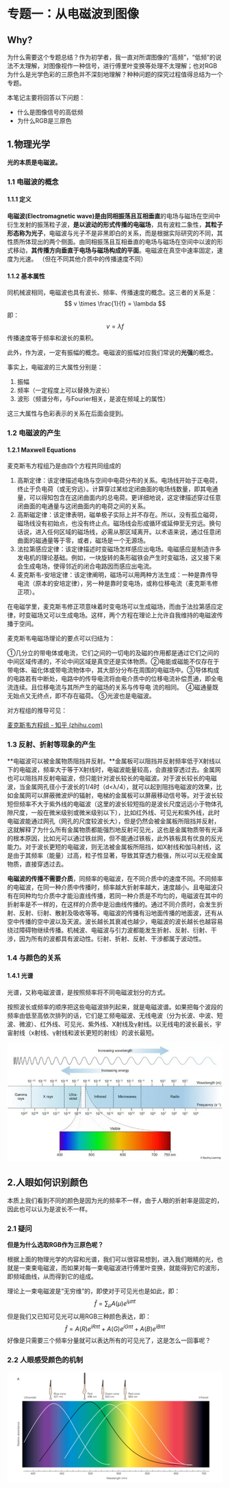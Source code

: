 # 专题一：从电磁波到图像

## Why?

为什么需要这个专题总结？作为初学者，我一直对所谓图像的“高频”，“低频”的说法不太理解，对图像视作一种信号，进行傅里叶变换等处理不太理解；也对RGB为什么是光学色彩的三原色并不深刻地理解？种种问题的探究过程值得总结为一个专题。

本笔记主要将回答以下问题：

- 什么是图像信号的高低频
- 为什么RGB是三原色

## 1.物理光学

**光的本质是电磁波。**

### 1.1 电磁波的概念

#### 1.1.1 定义

**电磁波(Electromagnetic wave)**是由**同相振荡且互相垂直**的电场与磁场在空间中衍生发射的振荡粒子波，**是以波动的形式传播的电磁场**，具有波粒二象性，**其粒子形态称为光子**，电磁波与光子不是非黑即白的关系，而是根据实际研究的不同，其性质所体现出的两个侧面。由同相振荡且互相垂直的电场与磁场在空间中以波的形式移动，**其传播方向垂直于电场与磁场构成的平面**。电磁波在真空中速率固定，速度为光速。 （但在不同其他介质中的传播速度不同）

#### 1.1.2 基本属性

同机械波相同，电磁波也具有波长、频率、传播速度的概念。这三者的关系是：
$$
v \times \frac{1}{f} = \lambda
$$
即：
$$
v = \lambda f
$$
传播速度等于频率和波长的乘积。

此外，作为波，一定有振幅的概念。电磁波的振幅对应我们常说的**光强**的概念。

事实上，电磁波的三大属性分别是：

1. 振幅
2. 频率（一定程度上可以替换为波长）
3. 波形（频谱分布，与Fourier相关，是波在频域上的属性）

这三大属性与色彩表示的关系在后面会提到。

### 1.2 电磁波的产生

#### 1.2.1 Maxwell Equations

麦克斯韦方程组乃是由四个方程共同组成的

1. 高斯定律：该定律描述电场与空间中电荷分布的关系。电场线开始于正电荷，终止于负电荷（或无穷远）。计算穿过某给定闭曲面的电场线数量，即其电通量，可以得知包含在这闭曲面内的总电荷。更详细地说，这定律描述穿过任意闭曲面的电通量与这闭曲面内的电荷之间的关系。
2. 高斯磁定律：该定律表明，磁单极子实际上并不存在。所以，没有孤立磁荷，磁场线没有初始点，也没有终止点。磁场线会形成循环或延伸至无穷远。换句话说，进入任何区域的磁场线，必需从那区域离开。以术语来说，通过任意闭曲面的磁通量等于零，或者，磁场是一个无源场。
3. 法拉第感应定律：该定律描述时变磁场怎样感应出电场。电磁感应是制造许多发电机的理论基础。例如，一块旋转的条形磁铁会产生时变磁场，这又接下来会生成电场，使得邻近的闭合电路因而感应出电流。
4. 麦克斯韦-安培定律：该定律阐明，磁场可以用两种方法生成：一种是靠传导电流（原本的安培定律），另一种是靠时变电场，或称位移电流（麦克斯韦修正项）。

在电磁学里，麦克斯韦修正项意味着时变电场可以生成磁场，而由于法拉第感应定律，时变磁场又可以生成电场。这样，两个方程在理论上允许自我维持的电磁波传播于空间。

麦克斯韦电磁场理论的要点可以归结为：

​	①几分立的带电体或电流，它们之间的一切电的及磁的作用都是通过它们之间的中间区域传递的，不论中间区域是真空还是实体物质。
​	②电能或磁能不仅存在于带电体、磁化体或带电流物体中，其大部分分布在周围的电磁场中。
​	③导体构成的电路若有中断处，电路中的传导电流将由电介质中的位移电流补偿贯通，即全电流连续。且位移电流与其所产生的磁场的关系与传导电	流的相同。
​	④磁通量既无始点又无终点，即不存在磁荷。
​	⑤光波也是电磁波。

对方程组的推导可见：

 [麦克斯韦方程组 - 知乎 (zhihu.com)](https://zhuanlan.zhihu.com/p/123835582) 

### 1.3 反射、折射等现象的产生

**电磁波可以被金属物质阻挡并反射。**金属板可以阻挡并反射频率低于X射线以下的电磁波，频率大于等于X射线时，电磁波能量较高，会直接穿透过去。金属网也可以阻挡并反射电磁波，但只能针对波长较长的电磁波。对于波长较长的电磁波，当金属网孔径小于波长的1/4时（d<λ/4），就可以起到阻挡电磁波的效果，比如金属网可以屏蔽微波炉的辐射，电梯的金属板可以屏蔽移动信号等。对于波长较短但频率不大于紫外线的电磁波（这里的波长较短指的是波长尺度远远小于物体孔隙尺度，一般在微米级别或微米级别以下），比如红外线、可见光和紫外线，此时电磁波能通过网孔（网孔的尺度较波长大），但是仍然会被金属板所阻挡并反射，这就解释了为什么所有金属物质都能强烈地反射可见光，这也是金属物质带有光泽的根本原因，比如光可以通过铁丝网，但不能通过铁板，此外铁板具有优良的反光能力。对于波长更短的电磁波，则无法被金属板所阻挡，如X射线和伽马射线，这是由于其频率（能量）过高，粒子性显著，导致其穿透力极强，所以可以无视金属物质，直接穿透过去。

**电磁波的传播不需要介质**，同频率的电磁波，在不同介质中的速度不同。不同频率的电磁波，在同一种介质中传播时，频率越大折射率越大，速度越小。且电磁波只有在同种均匀介质中才能沿直线传播，若同一种介质是不均匀的，电磁波在其中的折射率是不一样的，在这样的介质中是沿曲线传播的。通过不同介质时，会发生折射、反射、衍射、散射及吸收等等。电磁波的传播有沿地面传播的地面波，还有从空中传播的空中波以及天波。波长越长其衰减也越少，电磁波的波长越长也越容易绕过障碍物继续传播。机械波、电磁波与引力波都能发生折射、反射、衍射、干涉，因为所有的波都具有波动性。衍射、折射、反射、干涉都属于波动性。

### 1.4 与颜色的关系

#### 1.4.1 光谱

光谱，又称电磁波谱，是按照频率将不同电磁波划分的方式。

按照波长或频率的顺序把这些电磁波排列起来，就是电磁波谱。如果把每个波段的频率由低至高依次排列的话，它们是工频电磁波、无线电波（分为长波、中波、短波、微波）、红外线、可见光、紫外线、X射线及γ射线。以无线电的波长最长，宇宙射线（x射线、γ射线和波长更短的射线）的波长最短。

 ![驻波，竟然还可以这么好看！！！-面包板社区](%E4%B8%93%E9%A2%98%E4%B8%80%EF%BC%9A%E4%BB%8E%E7%94%B5%E7%A3%81%E6%B3%A2%E5%88%B0%E5%9B%BE%E5%83%8F.assets/R.jfif) 

## 2.人眼如何识别颜色

本质上我们看到不同的颜色是因为光的频率不一样，由于人眼的折射率是固定的，因此也可以认为是波长不一样。

### 2.1 疑问

**但是为什么选取RGB作为三原色呢？**

根据上面的物理光学的内容和光谱，我们可以很容易想到，进入我们眼睛的光，也就是一束束电磁波，而如果对每一束电磁波进行傅里叶变换，就能得到它的波形，即频域曲线，从而得到它的组成。

理论上一束电磁波是“无穷维”的，即使对于可见光也是如此，即：
$$
\hat{f} = \sum_{\mu}A(\mu)e^{i\mu\pi t}
$$
但是我们又已知可见光可以用RGB三种颜色表达，即：
$$
\hat{f} = A(R)e^{iR\pi t}+A(G)e^{iG\pi t}+A(B)e^{iB\pi t}
$$
好像是只需要三个频率分量就可以表达所有的可见光了，这是怎么一回事呢？

### 2.2 人眼感受颜色的机制

![1683295584066](%E4%B8%93%E9%A2%98%E4%B8%80%EF%BC%9A%E4%BB%8E%E7%94%B5%E7%A3%81%E6%B3%A2%E5%88%B0%E5%9B%BE%E5%83%8F.assets/1683295584066.png)

